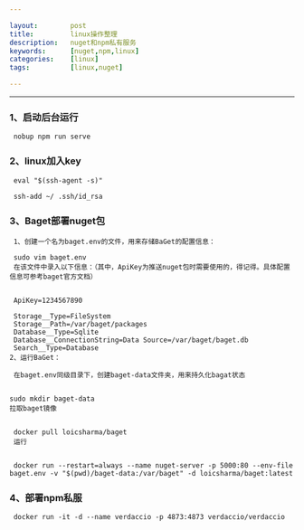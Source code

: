 ```yaml
---

layout:        post
title:         linux操作整理
description:   nuget和npm私有服务
keywords:      [nuget,npm,linux]
categories:    [linux]
tags:          [linux,nuget]

---
```


----------------------------


### 1、启动后台运行

     nobup npm run serve

### 2、linux加入key
    
     eval "$(ssh-agent -s)"

     ssh-add ~/ .ssh/id_rsa

### 3、Baget部署nuget包
    
     1、创建一个名为baget.env的文件，用来存储BaGet的配置信息：

     sudo vim baget.env
     在该文件中录入以下信息：（其中，ApiKey为推送nuget包时需要使用的，得记得。具体配置信息可参考baget官方文档）


     ApiKey=1234567890
 
     Storage__Type=FileSystem
     Storage__Path=/var/baget/packages
     Database__Type=Sqlite
     Database__ConnectionString=Data Source=/var/baget/baget.db
     Search__Type=Database
    2、运行BaGet：

     在baget.env同级目录下，创建baget-data文件夹，用来持久化bagat状态


    sudo mkdir baget-data
    拉取baget镜像


     docker pull loicsharma/baget
     运行


     docker run --restart=always --name nuget-server -p 5000:80 --env-file baget.env -v "$(pwd)/baget-data:/var/baget" -d loicsharma/baget:latest



### 4、部署npm私服

     docker run -it -d --name verdaccio -p 4873:4873 verdaccio/verdaccio
   
